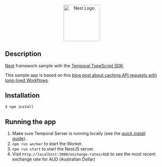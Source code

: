 <p align="center">
  <a href="http://nestjs.com/" target="blank"><img src="https://nestjs.com/img/logo-small.svg" width="120" alt="Nest Logo" /><a>
</p>

## Description

[Nest](https://github.com/nestjs/nest) framework sample with the [Temporal TypeScript SDK](https://github.com/temporalio/sdk-typescript).

This sample app is based on this [blog post about caching API requests with long-lived Workflows](https://temporal.io/blog/caching-api-requests-with-long-lived-workflows).

## Installation

```bash
$ npm install
```

## Running the app

1. Make sure Temporal Server is running locally (see the [quick install guide](https://docs.temporal.io/application-development/foundations#run-a-development-cluster)).
1. `npm run worker` to start the Worker.
1. `npm run start` to start the NestJS server.
1. Visit `http://localhost:3000/exchange-rates/AUD` to see the most recent exchange rate for AUD (Australian Dollar)
